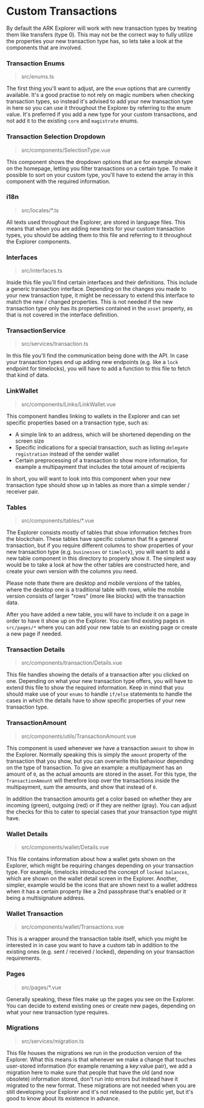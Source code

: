 # Custom Transactions

By default the ARK Explorer will work with new transaction types by treating them like transfers \(type 0\). This may not be the correct way to fully utilize the properties your new transaction type has, so lets take a look at the components that are involved.

### Transaction Enums

> src/enums.ts

The first thing you'll want to adjust, are the `enum` options that are currently available. It's a good practise to not rely on magic numbers when checking transaction types, so instead it's advised to add your new transaction type in here so you can use it throughout the Explorer by referring to the enum value. It's preferred if you add a new type for your custom transactions, and not add it to the existing `core` and `magistrate` enums.

### Transaction Selection Dropdown

> src/components/SelectionType.vue

This component shows the dropdown options that are for example shown on the homepage, letting you filter transactions on a certain type. To make it possible to sort on your custom type, you'll have to extend the array in this component with the required information.

### i18n

> src/locales/\*.ts

All texts used throughout the Explorer, are stored in language files. This means that when you are adding new texts for your custom transaction types, you should be adding them to this file and referring to it throughout the Explorer components.

### Interfaces

> src/interfaces.ts

Inside this file you'll find certain interfaces and their definitions. This include a generic transaction interface. Depending on the changes you made to your new transaction type, it might be necessary to extend this interface to match the new / changed properties. This is not needed if the new transaction type only has its properties contained in the `asset` property, as that is not covered in the interface definition.

### TransactionService

> src/services/transaction.ts

In this file you'll find the communication being done with the API. In case your transaction types end up adding new endpoints \(e.g. like a `lock` endpoint for timelocks\), you will have to add a function to this file to fetch that kind of data.

### LinkWallet

> src/components/Links/LinkWallet.vue

This component handles linking to wallets in the Explorer and can set specific properties based on a transaction type, such as:

* A simple link to an address, which will be shortened depending on the screen size
* Specific indications for a special transaction, such as listing `delegate registration` instead of the sender wallet
* Certain preprocessing of a transaction to show more information, for example a multipayment that includes the total amount of recipients

In short, you will want to look into this component when your new transaction type should show up in tables as more than a simple sender / receiver pair.

### Tables

> src/components/tables/\*.vue

The Explorer consists mostly of tables that show information fetches from the blockchain. These tables have specific columsn that fit a general transaction, but if you require different columns to show properties of your new transaction type \(e.g. `businesses` or `timelock`\), you will want to add a new table component in this directory to properly show it. The simplest way would be to take a look at how the other tables are constructed here, and create your own version with the columns you need.

Please note thate there are desktop and mobile versions of the tables, where the desktop one is a traditional table with rows, while the mobile version consists of larger "rows" \(more like blocks\) with the transaction data.

After you have added a new table, you will have to include it on a page in order to have it show up on the Explorer. You can find existing pages in `src/pages/*` where you can add your new table to an existing page or create a new page if needed.

### Transaction Details

> src/components/transaction/Details.vue

This file handles showing the details of a transaction after you clicked on one. Depending on what your new transaction type offers, you will have to extend this file to show the required information. Keep in mind that you should make use of your `enums` to handle `if/else` statements to handle the cases in which the details have to show specific properties of your new transaction type.

### TransactionAmount

> src/components/utils/TransactionAmount.vue

This component is used whenever we have a transaction `amount` to show in the Explorer. Normally speaking this is simply the `amount` property of the transaction that you show, but you can overwrite this behaviour depending on the type of transaction. To give an example: a multipayment has an amount of `0`, as the actual amounts are stored in the asset. For this type, the `TransactionAmount` will therefore loop over the transactions inside the multipayment, sum the amounts, and show that instead of `0`.

In addition the transaction amounts get a color based on whether they are incoming \(green\), outgoing \(red\) or if they are neither \(gray\). You can adjust the checks for this to cater to special cases that your transaction type might have.

### Wallet Details

> src/components/wallet/Details.vue

This file contains information about how a wallet gets shown on the Explorer, which might be requiring changes depending on your transaction type. For example, timelocks introduced the concept of `locked balances`, which are shown on the wallet detail screen in the Explorer. Another, simpler, example would be the icons that are shown next to a wallet address when it has a certain property like a 2nd passphrase that's enabled or it being a multisignature address.

### Wallet Transaction

> src/components/wallet/Transactions.vue

This is a wrapper around the transaction table itself, which you might be interested in in case you want to have a custom tab in addition to the existing ones \(e.g. sent / received / locked\), depending on your transaction requirements.

### Pages

> src/pages/\*.vue

Generally speaking, these files make up the pages you see on the Explorer. You can decide to extend existing ones or create new pages, depending on what your new transaction type requires.

### Migrations

> src/services/migration.ts

This file houses the migrations we run in the production version of the Explorer. What this means is that whenever we make a change that touches user-stored information \(for example renaming a key:value pair\), we add a migration here to make sure that people that have the old \(and now obsolete\) information stored, don't run into errors but instead have it migrated to the new format. These migrations are not needed when you are still developing your Explorer and it's not released to the public yet, but it's good to know about its existence in advance.

